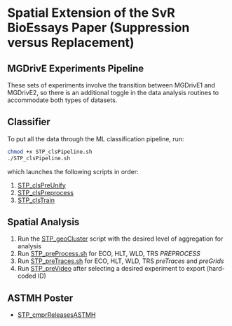 #   Spatial Extension of the SvR BioEssays Paper (Suppression versus Replacement)


## MGDrivE Experiments Pipeline

These sets of experiments involve the transition between MGDrivE1 and MGDrivE2, so there is an additional toggle in the data analysis routines to accommodate both types of datasets.

##  Classifier

To put all the data through the ML classification pipeline, run:

```bash
chmod +x STP_clsPipeline.sh
./STP_clsPipeline.sh
```

which launches the following scripts in order:

1. [STP_clsPreUnify](./STP_clsPreUnify.py)
1. [STP_clsPreprocess](./STP_clsPreprocess.py)
1. [STP_clsTrain](./STP_clsTrain.py)


##  Spatial Analysis

1. Run the [STP_geoCluster](./STP_geoCluster.py) script with the desired level of aggregation for analysis
1. Run [STP_preProcess.sh](./STP_preProcess.sh) for ECO, HLT, WLD, TRS *PREPROCESS*
1. Run [STP_preTraces.sh](./STP_preTraces.sh) for ECO, HLT, WLD, TRS *preTraces* and *preGrids* 
1. Run [STP_preVideo](./STP_preVideo.py) after selecting a desired experiment to export (hard-coded ID)

##  ASTMH Poster

* [STP_cmprReleasesASTMH](./deprecated/STP_cmprReleasesASTMH.py)